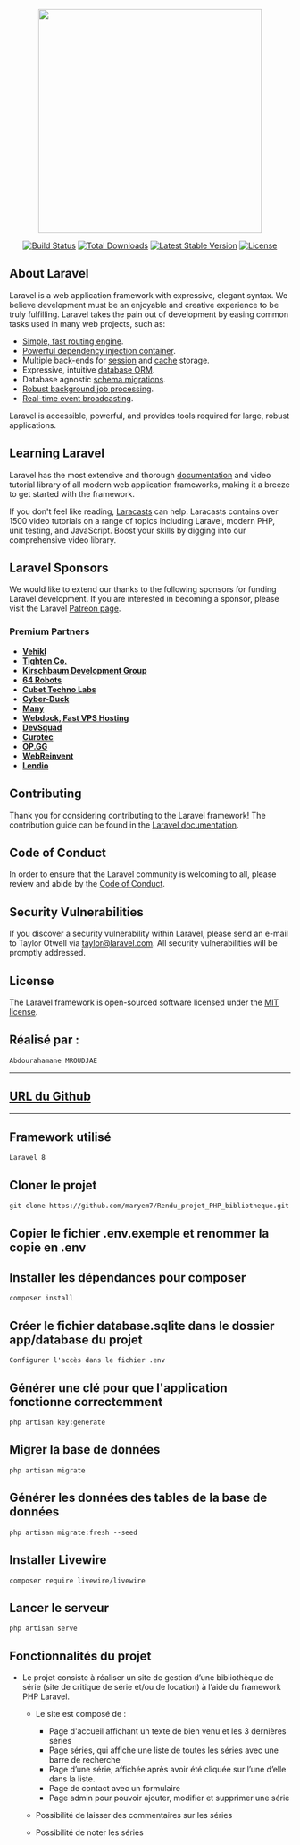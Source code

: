 <p align="center"><a href="https://laravel.com" target="_blank"><img src="https://raw.githubusercontent.com/laravel/art/master/logo-lockup/5%20SVG/2%20CMYK/1%20Full%20Color/laravel-logolockup-cmyk-red.svg" width="400"></a></p>

<p align="center">
<a href="https://travis-ci.org/laravel/framework"><img src="https://travis-ci.org/laravel/framework.svg" alt="Build Status"></a>
<a href="https://packagist.org/packages/laravel/framework"><img src="https://img.shields.io/packagist/dt/laravel/framework" alt="Total Downloads"></a>
<a href="https://packagist.org/packages/laravel/framework"><img src="https://img.shields.io/packagist/v/laravel/framework" alt="Latest Stable Version"></a>
<a href="https://packagist.org/packages/laravel/framework"><img src="https://img.shields.io/packagist/l/laravel/framework" alt="License"></a>
</p>

## About Laravel

Laravel is a web application framework with expressive, elegant syntax. We believe development must be an enjoyable and creative experience to be truly fulfilling. Laravel takes the pain out of development by easing common tasks used in many web projects, such as:

- [Simple, fast routing engine](https://laravel.com/docs/routing).
- [Powerful dependency injection container](https://laravel.com/docs/container).
- Multiple back-ends for [session](https://laravel.com/docs/session) and [cache](https://laravel.com/docs/cache) storage.
- Expressive, intuitive [database ORM](https://laravel.com/docs/eloquent).
- Database agnostic [schema migrations](https://laravel.com/docs/migrations).
- [Robust background job processing](https://laravel.com/docs/queues).
- [Real-time event broadcasting](https://laravel.com/docs/broadcasting).

Laravel is accessible, powerful, and provides tools required for large, robust applications.

## Learning Laravel

Laravel has the most extensive and thorough [documentation](https://laravel.com/docs) and video tutorial library of all modern web application frameworks, making it a breeze to get started with the framework.

If you don't feel like reading, [Laracasts](https://laracasts.com) can help. Laracasts contains over 1500 video tutorials on a range of topics including Laravel, modern PHP, unit testing, and JavaScript. Boost your skills by digging into our comprehensive video library.

## Laravel Sponsors

We would like to extend our thanks to the following sponsors for funding Laravel development. If you are interested in becoming a sponsor, please visit the Laravel [Patreon page](https://patreon.com/taylorotwell).

### Premium Partners

- **[Vehikl](https://vehikl.com/)**
- **[Tighten Co.](https://tighten.co)**
- **[Kirschbaum Development Group](https://kirschbaumdevelopment.com)**
- **[64 Robots](https://64robots.com)**
- **[Cubet Techno Labs](https://cubettech.com)**
- **[Cyber-Duck](https://cyber-duck.co.uk)**
- **[Many](https://www.many.co.uk)**
- **[Webdock, Fast VPS Hosting](https://www.webdock.io/en)**
- **[DevSquad](https://devsquad.com)**
- **[Curotec](https://www.curotec.com/services/technologies/laravel/)**
- **[OP.GG](https://op.gg)**
- **[WebReinvent](https://webreinvent.com/?utm_source=laravel&utm_medium=github&utm_campaign=patreon-sponsors)**
- **[Lendio](https://lendio.com)**

## Contributing

Thank you for considering contributing to the Laravel framework! The contribution guide can be found in the [Laravel documentation](https://laravel.com/docs/contributions).

## Code of Conduct

In order to ensure that the Laravel community is welcoming to all, please review and abide by the [Code of Conduct](https://laravel.com/docs/contributions#code-of-conduct).

## Security Vulnerabilities

If you discover a security vulnerability within Laravel, please send an e-mail to Taylor Otwell via [taylor@laravel.com](mailto:taylor@laravel.com). All security vulnerabilities will be promptly addressed.

## License

The Laravel framework is open-sourced software licensed under the [MIT license](https://opensource.org/licenses/MIT).


## Réalisé par :  
    Abdourahamane MROUDJAE

---------------

## [URL du Github](https://github.com/maryem7/Rendu_projet_PHP_bibliotheque.git)  

--------------

## Framework utilisé  
    Laravel 8  


## Cloner le projet  
    git clone https://github.com/maryem7/Rendu_projet_PHP_bibliotheque.git 


## Copier le fichier .env.exemple et renommer la copie en .env

## Installer les dépendances pour composer  
    composer install  


## Créer le fichier database.sqlite dans le dossier app/database du projet  
    Configurer l'accès dans le fichier .env  


## Générer une clé pour que l'application fonctionne correctemment  
    php artisan key:generate  


## Migrer la base de données  
    php artisan migrate  


## Générer les données des tables de la base de données  
    php artisan migrate:fresh --seed  


## Installer Livewire  
    composer require livewire/livewire  


## Lancer le serveur  
    php artisan serve  


## Fonctionnalités du projet  
* Le projet consiste à réaliser un site de gestion d’une bibliothèque de série (site de critique
  de série et/ou de location) à l’aide du framework PHP Laravel.
   * Le site est composé de :
      * Page d'accueil affichant un texte de bien venu et les 3 dernières séries
      * Page séries, qui affiche une liste de toutes les séries avec une barre de
        recherche
      * Page d’une série, affichée après avoir été cliquée sur l’une d’elle dans la liste.
      * Page de contact avec un formulaire
      * Page admin pour pouvoir ajouter, modifier et supprimer une série
   
   * Possibilité de laisser des commentaires sur les séries
   * Possibilité de noter les séries

   

